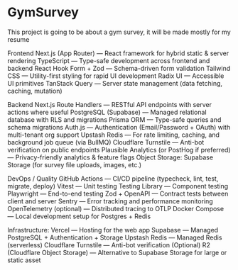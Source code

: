 # GymSurvey
This project is going to be about a gym survey, it will be made mostly for my resume


Frontend
    Next.js (App Router)
    — React framework for hybrid static & server rendering
    TypeScript — Type-safe development across frontend and backend
    React Hook Form
    + Zod
    — Schema-driven form validation
    Tailwind CSS
    — Utility-first styling for rapid UI development
    Radix UI
    — Accessible UI primitives
    TanStack Query
    — Server state management (data fetching, caching, mutation)


Backend
    Next.js Route Handlers — RESTful API endpoints with server actions where useful
    PostgreSQL (Supabase) — Managed relational database with RLS and migrations
    Prisma ORM
    — Type-safe queries and schema migrations
    Auth.js
    — Authentication (Email/Password + OAuth) with multi-tenant org support
    Upstash Redis
    — For rate limiting, caching, and background job queue (via BullMQ)
    Cloudflare Turnstile
    — Anti-bot verification on public endpoints
    Plausible Analytics
    (or PostHog
    if preferred) — Privacy-friendly analytics & feature flags
    Object Storage: Supabase Storage (for survey file uploads, images, etc.)

DevOps / Quality
    GitHub Actions
    — CI/CD pipeline (typecheck, lint, test, migrate, deploy)
    Vitest
    — Unit testing
    Testing Library
    — Component testing
    Playwright
    — End-to-end testing
    Zod + OpenAPI
    — Contract tests between client and server
    Sentry
    — Error tracking and performance monitoring
    OpenTelemetry (optional) — Distributed tracing to OTLP
    Docker Compose — Local development setup for Postgres + Redis

Infrastructure:
    Vercel
    — Hosting for the web app
    Supabase
    — Managed PostgreSQL + Authentication + Storage
    Upstash Redis
    — Managed Redis (serverless)
    Cloudflare Turnstile — Anti-bot verification
    (Optional) R2 (Cloudflare Object Storage) — Alternative to Supabase Storage for large or static asset